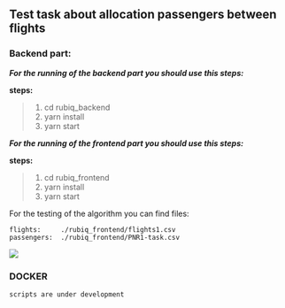 ## Test task about allocation passengers between flights

### Backend part:

***For the running of the backend part you should use this steps:***

**steps:**
> 1. cd rubiq_backend
> 2. yarn install
> 3. yarn start

***For the running of the frontend part you should use this steps:***

**steps:**
> 1. cd rubiq_frontend
> 2. yarn install
> 3. yarn start

For the testing of the algorithm you can find files:
```
flights:     ./rubiq_frontend/flights1.csv
passengers:  ./rubiq_frontend/PNR1-task.csv
```

<img src='http://joxi.ru/4AklYMLtoWbVKr' />

### DOCKER

```
scripts are under development
```